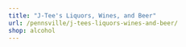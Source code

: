 ```yaml
---
title: "J-Tee's Liquors, Wines, and Beer"
url: /pennsville/j-tees-liquors-wines-and-beer/
shop: alcohol
---
```

